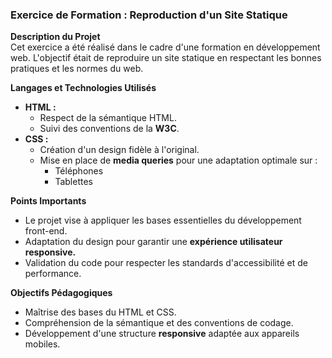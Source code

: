 ### Exercice de Formation : Reproduction d'un Site Statique

**Description du Projet**  
Cet exercice a été réalisé dans le cadre d'une formation en développement web. L'objectif était de reproduire un site statique en respectant les bonnes pratiques et les normes du web.

**Langages et Technologies Utilisés**
*  **HTML :**
   * Respect de la sémantique HTML.
   * Suivi des conventions de la **W3C**.
* **CSS :**
  * Création d'un design fidèle à l'original.
  * Mise en place de **media queries** pour une adaptation optimale sur :
    * Téléphones
    * Tablettes
  
**Points Importants**
* Le projet vise à appliquer les bases essentielles du développement front-end.
* Adaptation du design pour garantir une **expérience utilisateur responsive.**
* Validation du code pour respecter les standards d'accessibilité et de performance.
  
**Objectifs Pédagogiques**
* Maîtrise des bases du HTML et CSS.
* Compréhension de la sémantique et des conventions de codage.
* Développement d'une structure **responsive** adaptée aux appareils mobiles.
